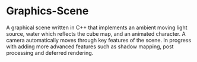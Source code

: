 # Graphics-Scene

A graphical scene written in C++ that implements an ambient moving light source, water which reflects the cube map, and an animated character. A camera automatically moves through key features of the scene. In progress with adding more advanced features such as shadow mapping, post processing and deferred rendering.
